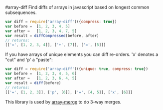 #array-diff
Find diffs of arrays in javascript based on longest common subsequences.

``` js
var diff = require('array-diff')({compress: true})
var before =  [1, 2, 3, 4, 5]
var after =   [1, 2, 3, 4, 7, 5]
var result = diffCompressed(before, after)
// returns:
[['=', [1, 2, 3, 4]], ['+', [7]], ['=', [5]]]
```

If you have arrays of unique elements you can diff re-orders. 'x' denotes a "cut" and 'p' a "paste":

``` js
var diff = require('array-diff')({unique: true, compress: true})
var before =  [1, 2, 3, 4, 5, 6]
var after =   [1, 2, 3, 6, 4, 5]
var result = diff(before)
// returns:
[['=', [1, 2, 3]], ['p', [6]], ['=', [4, 5]], ['x', [6]]]
```

This library is used by [array-merge](https://github.com/mirkok/array-merge) to do 3-way merges.
